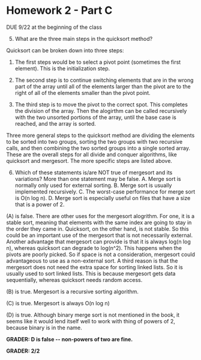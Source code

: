 Homework 2 - Part C
===================
DUE 9/22 at the beginning of the class

5. What are the three main steps in the quicksort method? 

Quicksort can be broken down into three steps: 

1. The first steps would be to select a pivot point (sometimes the first element). 
This is the initialization step. 

2. The second step is to continue switching elements that are in the wrong part of 
the array until all of the elements larger than the pivot are to the right of all 
of the elements smaller than the pivot point. 

3. The third step is to move the pivot to the correct spot. This completes the 
division of the array. Then the alogirthm can be called recursively with the 
two unsorted portions of the array, until the base case is reached, and the array is sorted.

Three more general steps to the quicksort method are dividing the elements to be 
sorted into two groups, sorting the two groups with two recursive calls, and 
then combining the two sorted groups into a single sorted array. These are the 
overall steps for all divide and conquer algorithms, like quicksort and mergesort. 
The more specific steps are listed above.


6. Which of these statements is/are NOT true of mergesort and its variations? More than one statement may be false.
A. Merge sort is normally only used for external sorting. 
B. Merge sort is usually implemented recursively. 
C. The worst-case performance for merge sort is O(n log n).
D. Merge sort is especially useful on files that have a size that is a power of 2.

(A) is false. There are other uses for the mergesort alogrithm. For one, it is a stable 
sort, meaning that elements with the same index are going to stay in the order they came 
in. Quicksort, on the other hand, is not stable. So this could be an important use of 
the mergesort that is not necessarily external. Another advantage that mergesort can 
provide is that it is always log(n log n), whereas quicksort can degrade to log(n^2). 
This happens when the pivots are poorly picked. So if space is not a consideration, mergesort 
could advantageous to use as a non-external sort. A third reason is that the mergesort does 
not need the extra space for sorting linked lists. So it is usually used to sort linked lists. 
This is because mergesort gets data sequentially, whereas quicksort needs random access. 

(B) is true. Mergesort is a recursive sorting algorithm.

(C) is true. Mergesort is always O(n log n)

(D) is true. Although binary merge sort is not mentioned in the book, it seems like it 
would lend itself well to work with thing of powers of 2, because binary is in the name.

**GRADER: D is false -- non-powers of two are fine.**

**GRADER: 2/2**